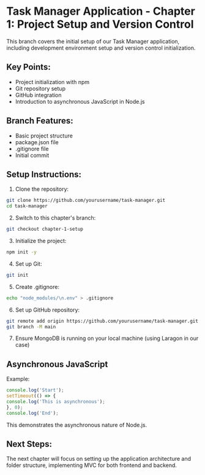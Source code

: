 # Task Manager Application - Chapter 1: Project Setup and Version Control  
This branch covers the initial setup of our Task Manager application, including development environment setup and version control initialization.

## Key Points: 
- Project initialization with npm
- Git repository setup
- GitHub integration
- Introduction to asynchronous JavaScript in Node.js
## Branch Features:
- Basic project structure
- package.json file
- .gitignore file
- Initial commit

## Setup Instructions:  
1. Clone the repository:
 ```bash
git clone https://github.com/yourusername/task-manager.git
cd task-manager
```
2. Switch to this chapter's branch:
```bash
git checkout chapter-1-setup
```
3. Initialize the project:
```bash
npm init -y
```
4. Set up Git:
```bash
git init
```
5. Create .gitignore:
```bash
echo "node_modules/\n.env" > .gitignore
```
6. Set up GitHub repository:
```bash
git remote add origin https://github.com/yourusername/task-manager.git
git branch -M main
```
7. Ensure MongoDB is running on your local machine (using Laragon in our case)

## Asynchronous JavaScript 
Example:  
```javascript 
console.log('Start');
setTimeout(() => {
console.log('This is asynchronous');
}, 0);
console.log('End');
```
This demonstrates the asynchronous nature of Node.js. 

## Next Steps: 
The next chapter will focus on setting up the application architecture and folder structure, implementing MVC for both frontend and backend. 
